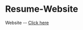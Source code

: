 # Resume-Website
Website -- <a href="https://lokeshsharma22.github.io/Resume-Website/">Click here </a>
